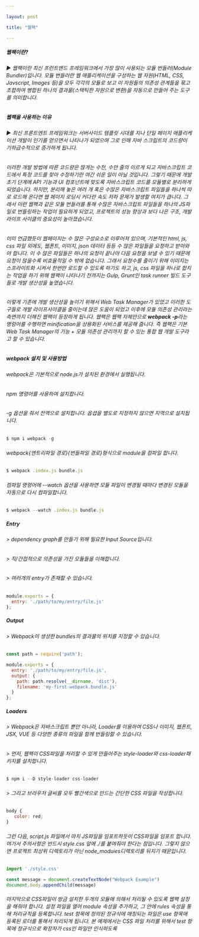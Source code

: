 ```yaml
---

layout: post

title: "웹팩"

---
```


##### **웹팩이란?**
###### ▶ 웹팩이란 최신 프런트엔드 프레임워크에서 가장 많이 사용되는 모듈 번들러(Module Bundler)입니다. 모듈 번들러란 웹 애플리케이션을 구성하는 웹 자원(HTML, CSS, Javscript, Images 등)을 모두 각각의 모듈로 보고 이 자원들의 의존성 관계들을 묶고 조합하여 병합된 하나의 결과물(스택틱한 자원으로 변환)을 자동으로 만들어 주는 도구를 의미합니다.

##### **웹팩을 사용하는 이유**
###### ▶ 최신 프론트엔트 프레임워크는 서버사이드 템플릿 시대를 지나 단일 페이지 애플리케이션 개발이 인기를 얻으면서 나타나가 되었으며 그로 인해 자바 스크립트의 코드량이 기하급수적으로 증가하게 됩니다.
###### 이러한 개발 방법에 따른 코드량은 많게는 수천, 수만 줄의 이르게 되고 자바스크립트 코드에서 특정 코드를 찾아 수정하기란 여간 쉬운 일이 아닐 것입니다. 그렇기 때문에 개발 초기 단계에 API 기능과 UI 컴포넌트에 맞도록 자바스크립트 코드를 모듈별로 분리하게 되었습니다. 하지만, 분리해 놓은 여러 개 혹은 수많은 자바스크립트 파일들을 하나씩 따로 로드해 온다면 웹 페이지 로딩시 커다란 속도 저하 문제가 발생할 여지가 큽니다. 그래서 이런 웹팩과 같은 모듈 번들러를 통해 수많은 자바스크립트 파일들을 하나의 JS파일로 번들링하는 작업이 필요하게 되었고, 프로젝트의 성능 향상과 보다 나은 구조, 개발 라이프 사이클의 중요성이 높아졌습니다.
###### 이미 언급했듯이 웹페이지는 수 많은 구성요소로 이루어져 있으며, 기본적인 html, js, css 파일 외에도, 웹폰트, 이미지, json 데이터 등등 수 많은 파일들을 요청하고 받아와야 합니다. 이 수 많은 파일들은 하나의 요청이 끝나야 다음 요청을 보낼 수 있기 때문에 요청이 많을수록 비효율적일 수 밖에 없습니다. 그래서 요청수를 줄이기 위해 이미지는 스프라이트화 시켜서 한번만 로드할 수 있도록 하기도 하고, js, css 파일을 하나로 합치는 작업을 하기 위해 웹팩이 나타나기 전까지는 Gulp, Grunt인 task runner 빌드 도구들로 개발 생산성을 높였습니다.
###### 이렇게 기존에 개발 생산성을 높이기 위해서 Web Task Manager가 있었고 이러한 도구들로 개발 라이프사이클을 줄이는데 많은 도움이 되었고 이후에 모듈 의존성 관리라는 측면까지 더해진 웹팩이 등장하게 됩니다. 웹팩은 웹팩 자체만으로 ***webpack -p***라는 명렁어를 수행하면 minification을 상용화된 서비스를 제공해 줍니다. 즉 웹팩은 기본 Web Task Manager의 기능 + 모듈 의존성 관리까지 할 수 있는 통합 웹 개발 도구라고 할 수 있습니다.
##### **webpack 설치 및 사용방법**
###### webpack은 기본적으로 node.js가 설치된 환경에서 실행됩니다. 
###### npm 명령어를 사용하여 설치합니다.
###### -g 옵션을 줘서 전역으로 설치합니다. 옵셥을 별도로 지정하지 않으면 지역으로 설치됩니다.
```javascript
$ npm i webpack -g
```
###### webpack{엔트리파일 경로}{번들파일 경로}형식으로 module을 컴파일 합니다.
```javascript
$ webpack .index.js bundle.js
```
###### 컴파일 명령어에 --watch 옵션을 사용하면 모듈 파일이 변경될 때마다 변경된 모듈을 자동으로 다시 컴파일합니다.
```javascript
$ webpack --watch .index.js bundle.js
```

##### **Entry**
###### > dependency graph를 만들기 위해 필요한 Input Source입니다.
###### > 직/간접적으로 의존성을 가진 모듈들을 이해합니다.
###### > 여러개의 entry가 존재할 수 있습니다.
```javascript
module.exports = {
  entry: './path/to/my/entry/file.js'
};
```
##### **Output**
###### > Webpack이 생성한 bundles의 결과물의 위치를 지정할 수 있습니다.
```javascript
const path = require('path');

module.exports = {
  entry: './path/to/my/entry/file.js',
  output: {
    path: path.resolve(__dirname, 'dist'),
    filename: 'my-first-webpack.bundle.js'
  }
};
```
##### **Loaders**
###### > Webpack은 자바스크립트 뿐만 아니라, Loader를 이용하여 CSS나 이미지, 웹폰트, JSX, VUE 등 다양한 종류의 파일을 함께 번들링할 수 있습니다.
###### > 먼저, 웹팩이 CSS파일을 처리할 수 있게 만들어주는 style-loader와 css-loader패키지를 설치합니다.
```javascript
$ npm i --D style-loader css-loader
```
###### > 그리고 브라우저 글씨를 모두 빨간색으로 만드는 간단한 CSS 파일을 작성합니다. 
```javascript
body {
   color: red;
}
```
###### 그런 다음, script.js 파일에서 마치 JS파일을 임포트하듯이 CSS파일을 임포트 합니다. 여기서 주의사항은 반드시 style.css 앞에 ./를 붙여줘야 한다는 점입니다. 그렇지 않으면 프로젝트 최상위 디렉토리가 아닌 node_moduies디렉토리를 뒤지기 때문입니다.
```javascript
import './style.css'

const message = document.createTextNode("Webpack Example")
document.body.appendChild(message) 
```
###### 마지막으로 CSS파일이 방금 설치한 두개의 모듈에 의해서 처리될 수 있도록 웹팩 설정을 해줘야 합니다. 설정 파일을 열어 module 속성을 추가하고, 그 안에 rules 속성을 통해 처리규칙을 등록합니다. test 항목에 정의된 정규식에 매칭되는 파일은 use 항목애 등록된 로더를 통해서 처리되게 됩니다. 본 예제에서는 CSS 파일 처리를 위해서 test 항목에 정규식으로 확장자가 css인 파일만 인식하도록 
